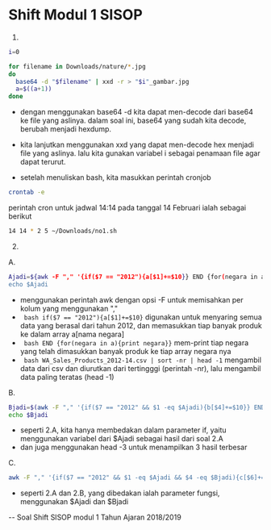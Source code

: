 # Shift Modul 1 SISOP

1. 
``` bash
i=0

for filename in Downloads/nature/*.jpg
do
  base64 -d "$filename" | xxd -r > "$i"_gambar.jpg
  a=$((a+1))
done
```
- dengan menggunakan base64 -d kita dapat men-decode dari base64 ke file yang aslinya.
dalam soal ini, base64 yang sudah kita decode, berubah menjadi hexdump.

- kita lanjutkan menggunakan xxd yang dapat men-decode hex menjadi file yang aslinya.
lalu kita gunakan variabel i sebagai penamaan file agar dapat terurut.

- setelah menuliskan bash, kita masukkan perintah cronjob
``` bash
crontab -e
```
perintah cron untuk jadwal 14:14 pada tanggal 14 Februari ialah sebagai berikut
``` bash
14 14 * 2 5 ~/Downloads/no1.sh
```

2.
  A.
  ``` bash
  Ajadi=${awk -F "," '{if($7 == "2012"){a[$1]+=$10}} END {for(negara in a){print negara}}' WA_Sales_Products_2012-14.csv | sort -nr | head -1)
  echo $Ajadi
  ```
  
  - menggunakan perintah awk dengan opsi -F untuk memisahkan per kolum yang menggunakan ","
  - ``` bash if($7 == "2012"){a[$1]+=$10}``` digunakan untuk menyaring semua data yang berasal dari tahun 2012, dan memasukkan tiap banyak produk ke dalam array a[nama negara]
  - ``` bash END {for(negara in a){print negara}}``` mem-print tiap negara yang telah dimasukkan banyak produk ke tiap array negara nya
  - ``` bash WA_Sales_Products_2012-14.csv | sort -nr | head -1``` mengambil data dari csv dan diurutkan dari tertingggi (perintah -nr), lalu mengambil data paling teratas (head -1)
  
  B.
  ``` bash
  Bjadi=$(awk -F "," '{if($7 == "2012" && $1 -eq $Ajadi){b[$4]+=$10}} END {for(proLin in b){print proLin}}' WA_Sales_Products_2012-14.csv | sort -nr | head -3)
  echo $Bjadi
  ```
  
  - seperti 2.A, kita hanya membedakan dalam parameter if, yaitu menggunakan variabel dari $Ajadi sebagai hasil dari soal 2.A
  - dan juga menggunakan head -3 untuk menampilkan 3 hasil terbesar
  
  C.
  ``` bash
  awk -F "," '{if($7 == "2012" && $1 -eq $Ajadi && $4 -eq $Bjadi){c[$6]+=$10}} END {for(prod in c){print prod}}' WA_Sales_Products_2012-14.csv | sort -nr | head-1
  ```
  
  - seperti 2.A dan 2.B, yang dibedakan ialah parameter fungsi, menggunakan $Ajadi dan $Bjadi
  
-- Soal Shift SISOP modul 1 Tahun Ajaran 2018/2019
